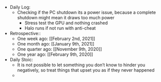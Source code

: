 - Daily Log:
    - Checking if the PC shutdown its a power issue, because a complete shutdown might mean it draws too much power
        - Stress test the GPU and nothing crashed
        - Halo runs if not run with anti-cheat
- Retrospective::
    - One week ago: [[February 2nd, 2021]]
    - One month ago: [[January 9th, 2021]]
    - One quarter ago: [[November 9th, 2020]]
    - One year ago: [[February 9th, 2020]]
- Daily Stoic:
    - It is not possible to let something you don’t know to hinder you negatively, so treat things that upset you as if they never happened
    -
